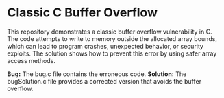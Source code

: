 # Classic C Buffer Overflow
This repository demonstrates a classic buffer overflow vulnerability in C.  The code attempts to write to memory outside the allocated array bounds, which can lead to program crashes, unexpected behavior, or security exploits.  The solution shows how to prevent this error by using safer array access methods.

**Bug:** The bug.c file contains the erroneous code.
**Solution:** The bugSolution.c file provides a corrected version that avoids the buffer overflow.